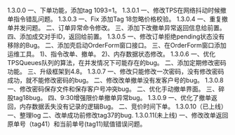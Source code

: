 ﻿1.3.0.0
一、下单功能，添加tag 1093=1。
1.3.0.1
一、修改TPS在网络抖动时候撤单指令错乱问题。
1.3.0.3
一、Fix 添加Tag 18忽略价格校验。
1.3.0.4
一、重复撤单并发问题。
二、订单异常命令修改。
三、添加下改撤单异常返回信息给前置。
四、添加成交对手ID，返回给前置。
1.3.0.5
一、修改订单拒绝pending状态没有移除的Bug。
二、添加壳启动OrderForm窗口接口。
三、在OrderForm窗口添加运维工具。
    1)、指令改单、撤单。
	2)、内存数据状态修改。
1.3.0.6
一、优化TPSQueues队列的算法，在并发情况下可能存在的bug。
二、添加定期修改密码功能。
三、升级框架到4.8。
1.3.0.7
一、修改只能修改一次密码，没有修改密码成功，就不能修改密码的bug。
二、修改改单撤单没有发客户号的bug。
1.3.0.8
一、修改密码保存文件和保存客户号冲突bug。
二、优化手动撤单界面。
三、碎股tag18bug。
四、9:30增强限价单撤单异常bug。
1.3.0.9
一、优化了撤单返回，内存数据丢失没有记录的逻辑Bug。
二、竞价时间下单。
1.3.0.10（已上线）
一、整理log
二、改单成功前修改tag37的bug.
1.3.0.11(未上线)
一、修改改单返回原单号（tag41）和当前单号(tag11)赋值错误问题。

